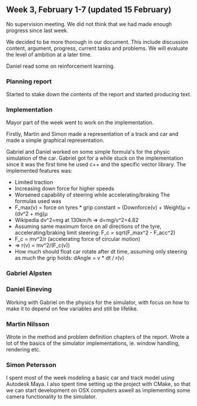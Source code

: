 ## Week 3, February 1-7 (updated 15 February)
No supervision meeting. We did not think that we had made enough progress since last week.

We decided to be more thorough in our document. This include discussion content, argument, progress, current tasks and problems. We will evaluate the level of ambition at a later time.

Daniel read some on reinforcement learning.

### Planning report
Started to stake down the contents of the report and started producing text.

### Implementation
Mayor part of the week went to work on the implementation.

Firstly, Martin and Simon made a representation of a track and car and made a simple graphical representation.

Gabriel and Daniel worked on some simple formula's for the physic simulation of the car. Gabriel got for a while stuck on the implementation since it was the first time he used c++ and the specific vector library. The implemented features was:
 - Limited traction
 - Increasing down force for higher speeds
 - Worsened capability of steering while accelerating/braking
The formulas used was 
 - F_max(v) = force on tyres * grip constant = (Downforce(v) + Weight)µ = (dv^2 + mg)µ
 - Wikipedia dv^2=mg at 130km/h => d=mg/v^2=4.82
 - Assuming same maximum force on all directions of the tyre, accelerating/braking limit steering: F_c = sqrt(F_max^2 - F_acc^2)
 - F_c = mv^2/r (accelerating force of circular motion)
 - => r(v) = mv^2/(F_c(v))
 - How much should float car rotate after dt time, assuming only steering as much the grip holds: dAngle = v * dt / r(v)

### Gabriel Alpsten

### Daniel Eineving
Working with Gabriel on the physics for the simulator, with focus on how to make it to depend on few variables and still be lifelike.

### Martin Nilsson

Wrote in the method and problem definition chapters of the report. Wrote a lot of the basics of the simulator implementations, ie. window handling, rendering etc. 

### Simon Petersson

I spent most of the week modeling a basic car and track model using Autodesk Maya. I also spent time setting up the project with CMake, so that we can start development on OSX computers aswell as implementing some camera functionality to the simulator.
